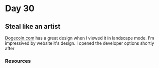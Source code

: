 # Day 30

## Steal like an artist

<!--  -->
[Dogecoin.com](https://dogecoin.com/) has a great design when I viewed it in landscape mode.
I'm impressived by website it's design. I opened the developer options shortly after  

### Resources

